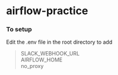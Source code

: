 # airflow-practice


### To setup

Edit the .env file in the root directory to add 
> SLACK_WEBHOOK_URL <br />
> AIRFLOW_HOME <br />
> no_proxy <br />
